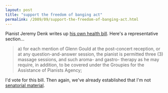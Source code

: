 ```yaml
---
layout: post
title: "support the freedom of banging act"
permalink: /2009/09/support-the-freedom-of-banging-act.html
---
```


<p>Pianist Jeremy Denk writes up <a href="http://jeremydenk.net/blog/2009/09/10/legislating-from-my-bench/">his own health bill</a>. Here&#39;s a representative section...</p>

<blockquote>a) for each mention of Glenn Gould at the post-concert reception, or at any question-and-answer session, the pianist is permitted three (3) massage sessions, and such aroma- and gastro- therapy as he may require, in addition, to be covered under the Groupies for the Assistance of Pianists Agency;</blockquote>

<p>I&#39;d vote for this bill.  Then again, we&#39;ve already established that I&#39;m not <a href="http://www.sippey.com/2009/09/frankenmap.html">senatorial material</a>.</p>


